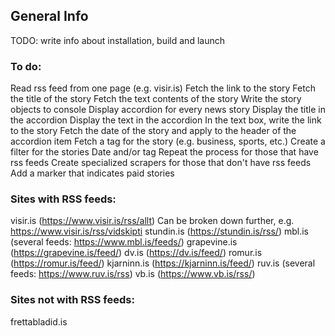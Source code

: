## General Info

TODO: write info about installation, build and launch

### To do:
Read rss feed from one page (e.g. visir.is)
    Fetch the link to the story
    Fetch the title of the story
    Fetch the text contents of the story
Write the story objects to console
Display accordion for every news story
    Display the title in the accordion
    Display the text in the accordion
    In the text box, write the link to the story
Fetch the date of the story and apply to the header of the accordion item
Fetch a tag for the story (e.g. business, sports, etc.)
Create a filter for the stories
    Date and/or tag
Repeat the process for those that have rss feeds
Create specialized scrapers for those that don't have rss feeds
Add a marker that indicates paid stories


### Sites with RSS feeds:
visir.is                    (https://www.visir.is/rss/allt)
    Can be broken down further, e.g. https://www.visir.is/rss/vidskipti
stundin.is                  (https://stundin.is/rss/)
mbl.is                      (several feeds: https://www.mbl.is/feeds/)
grapevine.is                (https://grapevine.is/feed/)
dv.is                       (https://dv.is/feed/)
romur.is                    (https://romur.is/feed/)
kjarninn.is                 (https://kjarninn.is/feed/)
ruv.is                      (several feeds: https://www.ruv.is/rss)
vb.is                       (https://www.vb.is/rss/)

### Sites not with RSS feeds:
frettabladid.is